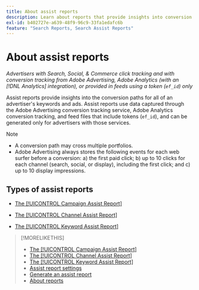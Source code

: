 ```yaml
---
title: About assist reports
description: Learn about reports that provide insights into conversion paths.
exl-id: b402727e-a639-48f9-96c9-33fa1edafc6b
feature: "Search Reports, Search Assist Reports"
---
```

# About assist reports

*Advertisers with Search, Social, & Commerce click tracking and with conversion tracking from Adobe Advertising, Adobe Analytics (with an [!DNL Analytics] integration), or provided in feeds using a token (`ef_id`) only*

Assist reports provide insights into the conversion paths for all of an advertiser's keywords and ads. Assist reports use data captured through the Adobe Advertising conversion tracking service, Adobe Analytics conversion tracking, and feed files that include tokens (`ef_id`), and can be generated only for advertisers with those services.

>[!NOTE]
>
>* A conversion path may cross multiple portfolios.
>* Adobe Advertising always stores the following events for each web surfer before a conversion:  a) the first paid click; b) up to 10 clicks for each channel (search, social, or display), including the first click; and c) up to 10 display impressions.

## Types of assist reports

* [The [!UICONTROL Campaign Assist Report]](/help/search-social-commerce/reports/management/assist/campaign-assist-report.md)

* [The [!UICONTROL Channel Assist Report]](/help/search-social-commerce/reports/management/assist/channel-assist-report.md)

* [The [!UICONTROL Keyword Assist Report]](/help/search-social-commerce/reports/management/assist/keyword-assist-report.md)

>[!MORELIKETHIS]
>
>* [The [!UICONTROL Campaign Assist Report]](campaign-assist-report.md)
>* [The [!UICONTROL Channel Assist Report]](channel-assist-report.md)
>* [The [!UICONTROL Keyword Assist Report]](keyword-assist-report.md)
>* [Assist report settings](assist-report-settings.md)
>* [Generate an assist report](assist-report-generate.md)
>* [About reports](/help/search-social-commerce/reports/report-about.md)
